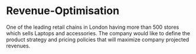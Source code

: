 # Revenue-Optimisation
One of the leading retail chains in London having more than 500 stores which sells Laptops and accessories. The company would like to define the product strategy and pricing policies that will maximize company projected revenues.

